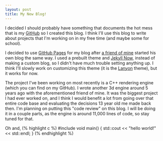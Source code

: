 ```yaml
---
layout: post
title: My New Blog!
---
```

I decided I should probably have something that documents the hot mess that is my [GitHub](https://github.com/Spaceman1701%20GitHub) so I created this blog. I think I'll use this blog to write about projects that I'm working on in my free time (and maybe some for school). 

I decided to use [GitHub Pages](https://pages.github.com/%20GitHub%20Pages) for my blog after [a friend of mine](https://dagronlund.github.io/%20a%20friend%20of%20mine) started his own blog the same way. I used a prebuilt theme and [Jekyll Now](https://github.com/barryclark/jekyll-now), instead of making a custom blog, so I didn't have much trouble setting anything up. I think I'll slowly work on customizing this theme (it is the [Lanyon](https://github.com/poole/lanyon) theme), but it works for now. 

The project I've been working on most recently is a C++ rendering engine (which you can find on my GitHub). I wrote another 3d engine around 5 years ago with the aforementioned friend of mine. It was the biggest project I had ever worked on, and I think I would benefit a lot from going over that entire code base and evaluating the decisions 13 year old me made back then. I'm planning on putting this "code review" on this blog. I will be doing it in a couple parts, as the engine is around 11,000 lines of code, so stay tuned for that.

Oh and,
(% highlight c %)
	#include <iostream>
	void main() {
		std::cout << "hello world!" << std::endl;
	}
(% endhighlight %)
